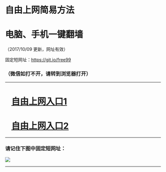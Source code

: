 ﻿# 自由上网简易方法

# 电脑、手机一键翻墙

（2017/10/09 更新，网址有效）

固定短网址：https://git.io/free99

### （微信如打不开，请转到浏览器打开）


***





# &nbsp;&nbsp; <a href="http://ft1068430303.fwq-tz-1001.info/fwqtz01.html?t=100900131539 " target="_blank">自由上网入口1</a>
# &nbsp;&nbsp; <a href="http://ft3183924309.fwq-tz-1002.info/fwqtz02.html?t=100900126027 " target="_blank">自由上网入口2</a>
***

### 请记住下图中固定短网址：

<img src="https://s3-us-west-2.amazonaws.com/fwq-1001/yjfq-20170905okok.png" /> 


***

